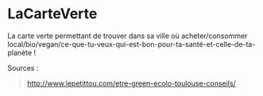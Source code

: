 # LaCarteVerte
La carte verte permettant de trouver dans sa ville où acheter/consommer local/bio/vegan/ce-que-tu-veux-qui-est-bon-pour-ta-santé-et-celle-de-ta-planète !

Sources :
> http://www.lepetittou.com/etre-green-ecolo-toulouse-conseils/
